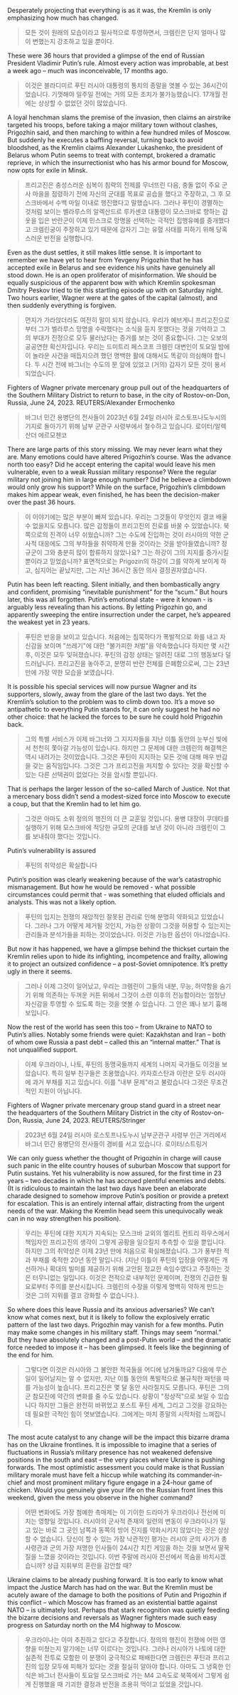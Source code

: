 Desperately projecting that everything is as it was, the Kremlin is only emphasizing how much has changed.

> 모든 것이 원래의 모습이라고 필사적으로 투영하면서, 크렘린은 단지 얼마나 많이 변했는지 강조하고 있을 뿐이다.

These were 36 hours that provided a glimpse of the end of Russian President Vladimir Putin’s rule. Almost every action was improbable, at best a week ago – much was inconceivable, 17 months ago.

> 이것은 블라디미르 푸틴 러시아 대통령의 통치의 종말을 엿볼 수 있는 36시간이었습니다. 기껏해야 일주일 전에는 거의 모든 조치가 불가능했습니다. 17개월 전에는 상상할 수 없었던 것이 많았습니다.

A loyal henchman slams the premise of the invasion, then claims an airstrike targeted his troops, before taking a major military town without clashes, Prigozhin said, and then marching to within a few hundred miles of Moscow. But suddenly he executes a baffling reversal, turning back to avoid bloodshed, as the Kremlin claims Alexander Lukashenko, the president of Belarus whom Putin seems to treat with contempt, brokered a dramatic reprieve, in which the insurrectionist who has his armor bound for Moscow, now opts for exile in Minsk.

> 프리고진은 충성스러운 심복이 침략의 전제를 무너뜨린 다음, 충돌 없이 주요 군사 마을을 점령하기 전에 자신의 군대를 목표로 공습을 했다고 주장하고, 그 후 모스크바에서 수백 마일 이내로 행진했다고 말했습니다. 그러나 푸틴이 경멸하는 것처럼 보이는 벨라루스의 알렉산드르 루카셴코 대통령이 모스크바로 향하는 갑옷을 입은 반란군이 이제 민스크로 망명을 선택하는 극적인 집행유예를 중개했다고 크렘린궁이 주장하고 있기 때문에 갑자기 그는 유혈 사태를 피하기 위해 당혹스러운 반전을 실행합니다.

Even as the dust settles, it still makes little sense. It is important to remember we have yet to hear from Yevgeny Prigozhin that he has accepted exile in Belarus and see evidence his units have genuinely all stood down. He is an open proliferator of misinformation. We should be equally suspicious of the apparent bow with which Kremlin spokesman Dmitry Peskov tried to tie this startling episode up with on Saturday night. Two hours earlier, Wagner were at the gates of the capital (almost), and then suddenly everything is forgiven.

> 먼지가 가라앉더라도 여전히 말이 되지 않습니다. 우리가 예브게니 프리고진으로부터 그가 벨라루스 망명을 수락했다는 소식을 듣지 못했다는 것을 기억하고 그의 부대가 진정으로 모두 물러났다는 증거를 보는 것이 중요합니다. 그는 오보의 공공연한 확산자입니다. 우리는 드미트리 페스코프 크렘린 대변인이 토요일 밤에 이 놀라운 사건을 매듭지으려 했던 명백한 활에 대해서도 똑같이 의심해야 합니다. 두 시간 전에 바그너는 수도의 문 앞에 있었고 (거의) 갑자기 모든 것이 용서되었습니다.

Fighters of Wagner private mercenary group pull out of the headquarters of the Southern Military District to return to base, in the city of Rostov-on-Don, Russia, June 24, 2023. REUTERS/Alexander Ermochenko

> 바그너 민간 용병단의 전사들이 2023년 6월 24일 러시아 로스토프나도누시의 기지로 돌아가기 위해 남부 군관구 사령부에서 철수하고 있습니다. 로이터/알렉산더 에르모첸코

There are large parts of this story missing. We may never learn what they are. Many emotions could have altered Prigozhin’s course. Was the advance north too easy? Did he accept entering the capital would leave his men vulnerable, even to a weak Russian military response? Were the regular military not joining him in large enough number? Did he believe a climbdown would only grow his support? While on the surface, Prigozhin’s climbdown makes him appear weak, even finished, he has been the decision-maker over the past 36 hours.

> 이 이야기에는 많은 부분이 빠져 있습니다. 우리는 그것들이 무엇인지 결코 배울 수 없을지도 모릅니다. 많은 감정들이 프리고진의 진로를 바꿀 수 있었습니다. 북쪽으로의 진격이 너무 쉬웠습니까? 그는 수도에 진입하는 것이 러시아의 약한 군사적 대응에도 그의 부하들을 취약하게 만들 것이라는 것을 받아들였습니까? 정규군이 그와 충분히 많이 합류하지 않았나요? 그는 하강이 그의 지지를 증가시킬 뿐이라고 믿었습니까? 표면적으로는 Prigozin의 하강이 그를 약하게 보이게 하고, 심지어는 끝났지만, 그는 지난 36시간 동안 의사 결정권자였습니다.

Putin has been left reacting. Silent initially, and then bombastically angry and confident, promising “inevitable punishment” for the “scum.” But hours later, this was all forgotten. Putin’s emotional state - were it known - is arguably less revealing than his actions. By letting Prigozhin go, and apparently sweeping the entire insurrection under the carpet, he’s appeared the weakest yet in 23 years.

> 푸틴은 반응을 보이고 있습니다. 처음에는 침묵하다가 폭발적으로 화를 내고 자신감을 보이며 "쓰레기"에 대한 "불가피한 처벌"을 약속했습니다 하지만 몇 시간 후, 이것은 모두 잊혀졌습니다. 푸틴의 감정 상태는 알려진 대로 그의 행동보다 덜 드러납니다. 프리고진을 놓아주고, 분명히 반란 전체를 은폐함으로써, 그는 23년 만에 가장 약한 모습을 보였습니다.

It is possible his special services will now pursue Wagner and its supporters, slowly, away from the glare of the last two days. Yet the Kremlin’s solution to the problem was to climb down too. It’s a move so antipathetic to everything Putin stands for, it can only suggest he had no other choice: that he lacked the forces to be sure he could hold Prigozhin back.

> 그의 특별 서비스가 이제 바그너와 그 지지자들을 지난 이틀 동안의 눈부신 빛에서 천천히 쫓아갈 가능성이 있습니다. 하지만 그 문제에 대한 크렘린의 해결책은 역시 내려가는 것이었습니다. 그것은 푸틴이 지지하는 모든 것에 대해 매우 반감을 갖는 움직임입니다. 그것은 그가 프리고진을 저지할 수 있다는 것을 확신할 수 있는 다른 선택권이 없었다는 것을 암시할 뿐입니다.

That is perhaps the larger lesson of the so-called March of Justice. Not that a mercenary boss didn’t send a modest-sized force into Moscow to execute a coup, but that the Kremlin had to let him go.

> 그것은 아마도 소위 정의의 행진의 더 큰 교훈일 것입니다. 용병 대장이 쿠데타를 실행하기 위해 모스크바에 적당한 규모의 군대를 보낸 것이 아니라 크렘린이 그를 보내줘야 했다는 것입니다.

Putin’s vulnerability is assured

> 푸틴의 취약성은 확실합니다

Putin’s position was clearly weakening because of the war’s catastrophic mismanagement. But how he would be removed - what possible circumstances could permit that - was something that eluded officials and analysts. This was not a likely option.

> 푸틴의 입지는 전쟁의 재앙적인 잘못된 관리로 인해 분명히 약화되고 있었습니다. 그러나 그가 어떻게 제거될 것인지, 가능한 상황이 그것을 허용할 수 있는지는 관리들과 분석가들을 피하는 것이었습니다. 이것은 가능한 옵션이 아니었습니다.

But now it has happened, we have a glimpse behind the thickset curtain the Kremlin relies upon to hide its infighting, incompetence and frailty, allowing it to project an outsized confidence – a post-Soviet omnipotence. It’s pretty ugly in there it seems.

> 그러나 이제 그것이 일어났고, 우리는 크렘린이 그들의 내분, 무능, 허약함을 숨기기 위해 의존하는 두꺼운 커튼 뒤에서 그것이 소련 이후의 전능함이라는 엄청난 자신감을 투영할 수 있도록 하는 것을 엿볼 수 있습니다. 그 안은 꽤나 보기 흉해 보입니다.

Now the rest of the world has seen this too – from Ukraine to NATO to Putin’s allies. Notably some friends were quiet: Kazakhstan and Iran – both of whom owe Russia a past debt – called this an “internal matter.” That is not unqualified support.

> 이제 우크라이나, 나토, 푸틴의 동맹국들까지 세계의 나머지 국가들도 이것을 보았습니다. 특히 일부 친구들은 조용했습니다. 카자흐스탄과 이란은 모두 러시아에 과거 부채를 지고 있습니다. 이를 "내부 문제"라고 불렀습니다 그것은 무조건적인 지원이 아닙니다.

Fighters of Wagner private mercenary group stand guard in a street near the headquarters of the Southern Military District in the city of Rostov-on-Don, Russia, June 24, 2023. REUTERS/Stringer

> 2023년 6월 24일 러시아 로스토프나도누시 남부군관구 사령부 인근 거리에서 바그너 민간 용병단의 전사들이 경비를 서고 있습니다. 로이터/스트링거

We can only guess whether the thought of Prigozhin in charge will cause such panic in the elite country houses of suburban Moscow that support for Putin sustains. Yet his vulnerability is now assured, for the first time in 23 years – two decades in which he has accrued plentiful enemies and debts. (It is ridiculous to maintain the last two days have been an elaborate charade designed to somehow improve Putin’s position or provide a pretext for escalation. This is an entirely internal affair, distracting from the urgent needs of the war. Making the Kremlin head seem this unequivocally weak can in no way strengthen his position).

> 우리는 푸틴에 대한 지지가 지속되는 모스크바 교외의 엘리트 컨트리 하우스에서 책임자인 프리고진의 생각이 그렇게 공황을 일으킬지 추측할 수 있을 뿐입니다. 하지만 그의 취약성은 이제 23년 만에 처음으로 확실해졌습니다. 그가 풍부한 적과 부채를 축적한 20년 동안 말입니다. (지난 이틀이 푸틴의 입장을 어떻게든 개선하거나 확대의 빌미를 제공하기 위해 고안된 정교한 속임수였다고 주장하는 것은 터무니없는 일입니다. 이것은 전적으로 내부적인 문제이며, 전쟁의 긴급한 필요로부터 주의를 분산시킵니다. 크렘린의 수장을 이렇게 명백히 약하게 만드는 것은 그의 지위를 결코 강화할 수 없습니다.).

So where does this leave Russia and its anxious adversaries? We can’t know what comes next, but it is likely to follow the explosively erratic pattern of the last two days. Prigozhin may vanish for a few months. Putin may make some changes in his military staff. Things may seem “normal.” But they have absolutely changed and a post-Putin world – and the dramatic force needed to impose it – has been glimpsed. It feels like the beginning of the end for him.

> 그렇다면 이것은 러시아와 그 불안한 적국들을 어디에 남겨둘까요? 다음에 무슨 일이 일어날지는 알 수 없지만, 지난 이틀 동안의 폭발적으로 불규칙한 패턴을 따를 가능성이 높습니다. 프리고진은 몇 달 동안 사라질지도 모릅니다. 푸틴은 그의 군 참모진에 약간의 변화를 줄 수도 있습니다. 상황이 "정상적"으로 보일 수 있습니다 하지만 그들은 완전히 바뀌었고 포스트 푸틴 세계, 그리고 그것을 강요하는 데 필요한 극적인 힘이 엿보였습니다. 그에게는 마치 종말의 시작처럼 느껴집니다.

The most acute catalyst to any change will be the impact this bizarre drama has on the Ukraine frontlines. It is impossible to imagine that a series of fluctuations in Russia’s military presence has not weakened defensive positions in the south and east – the very places where Ukraine is pushing forwards. The most optimistic assessment you could make is that Russian military morale must have felt a hiccup while watching its commander-in-chief and most prominent military figure engage in a 24-hour game of chicken. Would you genuinely give your life on the Russian front lines this weekend, given the mess you observe in the higher command?

> 어떤 변화에도 가장 첨예한 촉매제는 이 기이한 드라마가 우크라이나 전선에 미치는 영향일 것입니다. 러시아의 군사적 존재의 일련의 변동이 우크라이나가 밀고 있는 바로 그 곳인 남쪽과 동쪽의 방어 진지를 약화시키지 않았다는 것은 상상할 수 없습니다. 당신이 할 수 있는 가장 낙관적인 평가는 러시아 군의 사기가 총사령관과 군의 가장 저명한 인사들이 24시간 치킨 게임을 하는 것을 보면서 딸꾹질을 느꼈을 것이라는 것입니다. 이번 주말에 러시아 전선에서 목숨을 바치시겠습니까? 상급 지휘부의 혼란을 감안할 때?

Ukraine claims to be already pushing forward. It is too early to know what impact the Justice March has had on the war. But the Kremlin must be acutely aware of the damage to both the positions of Putin and Prigozhin if this conflict – which Moscow has framed as an existential battle against NATO – is ultimately lost. Perhaps that stark recognition was quietly feeding the bizarre decisions and reversals as Wagner fighters made such easy progress on Saturday north on the M4 highway to Moscow.

> 우크라이나는 이미 추진하고 있다고 주장합니다. 정의의 행진이 전쟁에 어떤 영향을 미쳤는지 알기에는 너무 이르다는 것입니다. 그러나 러시아가 나토에 대한 실존적 전투로 모함한 이 분쟁이 궁극적으로 패배한다면 크렘린은 푸틴과 프리고진의 입장 모두에 피해가 있다는 것을 절실히 알아야 합니다. 아마도 그 냉혹한 인식은 바그너 전사들이 토요일 모스크바로 가는 M4 고속도로 북쪽에서 그렇게 쉽게 진행했을 때 기괴한 결정과 반전을 조용히 먹이고 있었을 것입니다.

